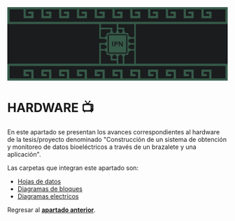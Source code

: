 <div>
    <img src="/IMGS/Inicio/Banner Hardware.png"/>
</div>

# HARDWARE :tv:
En este apartado se presentan los avances correspondientes al hardware de la tesis/proyecto denominado "Construcción de un sistema de obtención y monitoreo de datos bioeléctricos a través de un brazalete y una aplicación".

Las carpetas que integran este apartado son:
<ul>
    <li><a href="Hojas de datos/">Hojas de datos</a></li>
    <li><a href="Diagramas de bloques/">Diagramas de bloques</a></li>
    <li><a href="Diagramas electricos/">Diagramas electricos</a></li>
</ul>

Regresar al <a href="../README.md"><b>apartado anterior</b></a>.